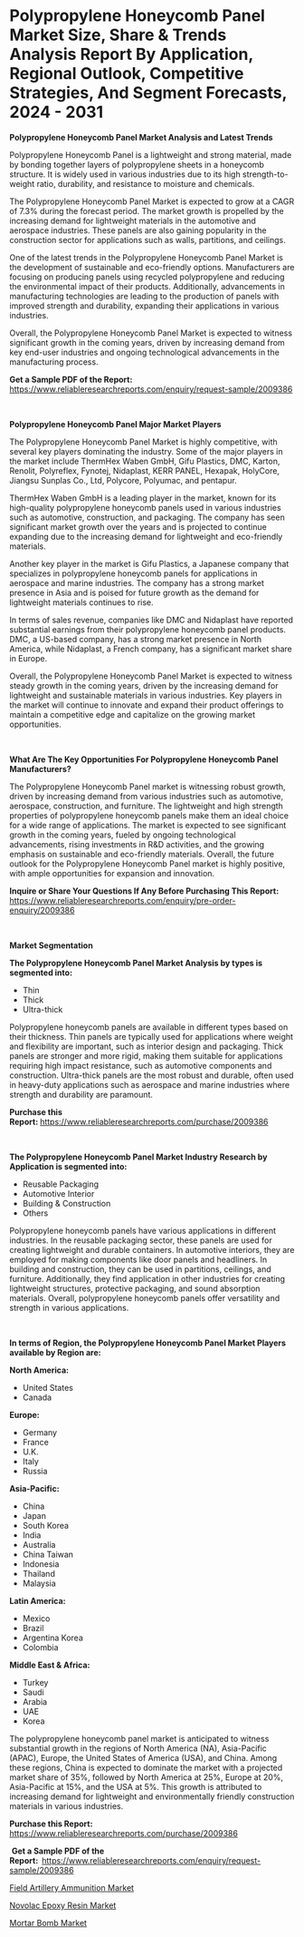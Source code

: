 <p><h1>Polypropylene Honeycomb Panel Market Size, Share & Trends Analysis Report By Application, Regional Outlook, Competitive Strategies, And Segment Forecasts, 2024 - 2031</h1></p><p><strong>Polypropylene Honeycomb Panel Market Analysis and Latest Trends</strong></p>
<p><p>Polypropylene Honeycomb Panel is a lightweight and strong material, made by bonding together layers of polypropylene sheets in a honeycomb structure. It is widely used in various industries due to its high strength-to-weight ratio, durability, and resistance to moisture and chemicals.</p><p>The Polypropylene Honeycomb Panel Market is expected to grow at a CAGR of 7.3% during the forecast period. The market growth is propelled by the increasing demand for lightweight materials in the automotive and aerospace industries. These panels are also gaining popularity in the construction sector for applications such as walls, partitions, and ceilings.</p><p>One of the latest trends in the Polypropylene Honeycomb Panel Market is the development of sustainable and eco-friendly options. Manufacturers are focusing on producing panels using recycled polypropylene and reducing the environmental impact of their products. Additionally, advancements in manufacturing technologies are leading to the production of panels with improved strength and durability, expanding their applications in various industries.</p><p>Overall, the Polypropylene Honeycomb Panel Market is expected to witness significant growth in the coming years, driven by increasing demand from key end-user industries and ongoing technological advancements in the manufacturing process.</p></p>
<p><strong>Get a Sample PDF of the Report:&nbsp;</strong> <a href="https://www.reliableresearchreports.com/enquiry/request-sample/2009386">https://www.reliableresearchreports.com/enquiry/request-sample/2009386</a></p>
<p>&nbsp;</p>
<p><strong>Polypropylene Honeycomb Panel Major Market Players</strong></p>
<p><p>The Polypropylene Honeycomb Panel Market is highly competitive, with several key players dominating the industry. Some of the major players in the market include ThermHex Waben GmbH, Gifu Plastics, DMC, Karton, Renolit, Polyreflex, Fynotej, Nidaplast, KERR PANEL, Hexapak, HolyCore, Jiangsu Sunplas Co., Ltd, Polycore, Polyumac, and pentapur. </p><p>ThermHex Waben GmbH is a leading player in the market, known for its high-quality polypropylene honeycomb panels used in various industries such as automotive, construction, and packaging. The company has seen significant market growth over the years and is projected to continue expanding due to the increasing demand for lightweight and eco-friendly materials.</p><p>Another key player in the market is Gifu Plastics, a Japanese company that specializes in polypropylene honeycomb panels for applications in aerospace and marine industries. The company has a strong market presence in Asia and is poised for future growth as the demand for lightweight materials continues to rise.</p><p>In terms of sales revenue, companies like DMC and Nidaplast have reported substantial earnings from their polypropylene honeycomb panel products. DMC, a US-based company, has a strong market presence in North America, while Nidaplast, a French company, has a significant market share in Europe.</p><p>Overall, the Polypropylene Honeycomb Panel Market is expected to witness steady growth in the coming years, driven by the increasing demand for lightweight and sustainable materials in various industries. Key players in the market will continue to innovate and expand their product offerings to maintain a competitive edge and capitalize on the growing market opportunities.</p></p>
<p>&nbsp;</p>
<p><strong>What Are The Key Opportunities For Polypropylene Honeycomb Panel Manufacturers?</strong></p>
<p><p>The Polypropylene Honeycomb Panel market is witnessing robust growth, driven by increasing demand from various industries such as automotive, aerospace, construction, and furniture. The lightweight and high strength properties of polypropylene honeycomb panels make them an ideal choice for a wide range of applications. The market is expected to see significant growth in the coming years, fueled by ongoing technological advancements, rising investments in R&D activities, and the growing emphasis on sustainable and eco-friendly materials. Overall, the future outlook for the Polypropylene Honeycomb Panel market is highly positive, with ample opportunities for expansion and innovation.</p></p>
<p><strong>Inquire or Share Your Questions If Any Before Purchasing This Report:</strong> <a href="https://www.reliableresearchreports.com/enquiry/pre-order-enquiry/2009386">https://www.reliableresearchreports.com/enquiry/pre-order-enquiry/2009386</a></p>
<p>&nbsp;</p>
<p><strong>Market Segmentation</strong></p>
<p><strong>The Polypropylene Honeycomb Panel Market Analysis by types is segmented into:</strong></p>
<p><ul><li>Thin</li><li>Thick</li><li>Ultra-thick</li></ul></p>
<p><p>Polypropylene honeycomb panels are available in different types based on their thickness. Thin panels are typically used for applications where weight and flexibility are important, such as interior design and packaging. Thick panels are stronger and more rigid, making them suitable for applications requiring high impact resistance, such as automotive components and construction. Ultra-thick panels are the most robust and durable, often used in heavy-duty applications such as aerospace and marine industries where strength and durability are paramount.</p></p>
<p><strong>Purchase this Report:&nbsp;</strong><a href="https://www.reliableresearchreports.com/purchase/2009386">https://www.reliableresearchreports.com/purchase/2009386</a></p>
<p>&nbsp;</p>
<p><strong>The Polypropylene Honeycomb Panel Market Industry Research by Application is segmented into:</strong></p>
<p><ul><li>Reusable Packaging</li><li>Automotive Interior</li><li>Building & Construction</li><li>Others</li></ul></p>
<p><p>Polypropylene honeycomb panels have various applications in different industries. In the reusable packaging sector, these panels are used for creating lightweight and durable containers. In automotive interiors, they are employed for making components like door panels and headliners. In building and construction, they can be used in partitions, ceilings, and furniture. Additionally, they find application in other industries for creating lightweight structures, protective packaging, and sound absorption materials. Overall, polypropylene honeycomb panels offer versatility and strength in various applications.</p></p>
<p>&nbsp;</p>
<p><strong>In terms of Region, the Polypropylene Honeycomb Panel Market Players available by Region are:</strong></p>
<p>
    <p> <strong> North America: </strong>
        <ul>
            <li>United States</li>
            <li>Canada</li>
        </ul>
        </p> 
    <p> <strong> Europe: </strong>
        <ul>
            <li>Germany</li>
            <li>France</li>
            <li>U.K.</li>
            <li>Italy</li>
            <li>Russia</li>
        </ul>
        </p> 
    <p> <strong> Asia-Pacific: </strong>
        <ul>
            <li>China</li>
            <li>Japan</li>
            <li>South Korea</li>
            <li>India</li>
            <li>Australia</li>
            <li>China Taiwan</li>
            <li>Indonesia</li>
            <li>Thailand</li>
            <li>Malaysia</li>
        </ul>
        </p> 
    <p> <strong> Latin America: </strong>
        <ul>
            <li>Mexico</li>
            <li>Brazil</li>
            <li>Argentina Korea</li>
            <li>Colombia</li>
        </ul>
        </p> 
    <p> <strong> Middle East & Africa: </strong>
        <ul>
            <li>Turkey</li>
            <li>Saudi</li>
            <li>Arabia</li>
            <li>UAE</li>
            <li>Korea</li>
        </ul>
    </p>
    </p>
<p><p>The polypropylene honeycomb panel market is anticipated to witness substantial growth in the regions of North America (NA), Asia-Pacific (APAC), Europe, the United States of America (USA), and China. Among these regions, China is expected to dominate the market with a projected market share of 35%, followed by North America at 25%, Europe at 20%, Asia-Pacific at 15%, and the USA at 5%. This growth is attributed to increasing demand for lightweight and environmentally friendly construction materials in various industries.</p></p>
<p><strong>Purchase this Report: </strong><a href="https://www.reliableresearchreports.com/purchase/2009386">https://www.reliableresearchreports.com/purchase/2009386</a></p>
<p>&nbsp;<strong>Get a Sample PDF of the Report:&nbsp;&nbsp;</strong><a href="https://www.reliableresearchreports.com/enquiry/request-sample/2009386">https://www.reliableresearchreports.com/enquiry/request-sample/2009386</a></p>
<p><strong></strong></p>
<p><p><a href="https://github.com/redneck06/Market-Research-Report-List-2/blob/main/field-artillery-ammunition-market.md">Field Artillery Ammunition Market</a></p><p><a href="https://github.com/peachesmcdowel1/Market-Research-Report-List-1/blob/main/novolac-epoxy-resin-market.md">Novolac Epoxy Resin Market</a></p><p><a href="https://github.com/nicoletavirag/Market-Research-Report-List-2/blob/main/mortar-bomb-market.md">Mortar Bomb Market</a></p></p>
